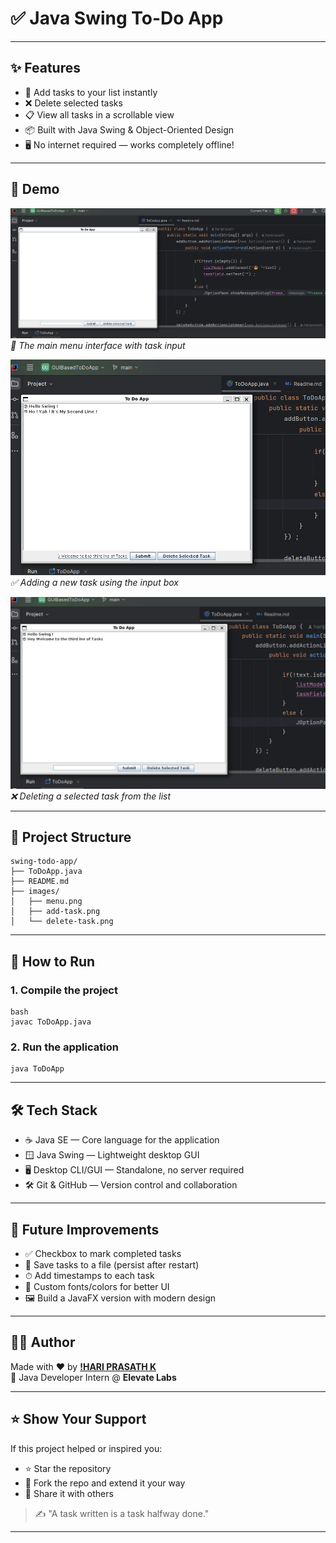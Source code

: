 # ✅ Java Swing To-Do App

---

## ✨ Features

- 📝 Add tasks to your list instantly
- ❌ Delete selected tasks
- 📋 View all tasks in a scrollable view
- 📦 Built with Java Swing & Object-Oriented Design
- 🖥️ No internet required — works completely offline!

---

## 📸 Demo

![Main Menu](images/menu.png)  
*🧭 The main menu interface with task input*

![Add Task](images/add-task.png)  
*✅ Adding a new task using the input box*

![Delete Task](images/delete-task.png)  
*❌ Deleting a selected task from the list*

---

## 📁 Project Structure

```
swing-todo-app/
├── ToDoApp.java
├── README.md
├── images/
│   ├── menu.png
│   ├── add-task.png
│   └── delete-task.png

```

---

## 🚀 How to Run

### 1. Compile the project

```
bash
javac ToDoApp.java
```

### 2. Run the application
```
java ToDoApp
```

---

## 🛠 Tech Stack

- ☕️ Java SE — Core language for the application
- 🪟 Java Swing — Lightweight desktop GUI
- 🖥️ Desktop CLI/GUI — Standalone, no server required
- 🛠️ Git & GitHub — Version control and collaboration

---

## 🔮 Future Improvements

- ✅ Checkbox to mark completed tasks
- 📁 Save tasks to a file (persist after restart)
- ⏱ Add timestamps to each task
- 🎨 Custom fonts/colors for better UI
- 🖼 Build a JavaFX version with modern design

---

## 🙋‍♂️ Author

Made with ❤️ by **[!HARI PRASATH K](https://github.com/hariPrasathK-Dev)**  
🚀 Java Developer Intern @ **Elevate Labs**

---

## ⭐ Show Your Support

If this project helped or inspired you:

- ⭐ Star the repository
- 🍴 Fork the repo and extend it your way
- 🔁 Share it with others

> ✍️ "A task written is a task halfway done."

---